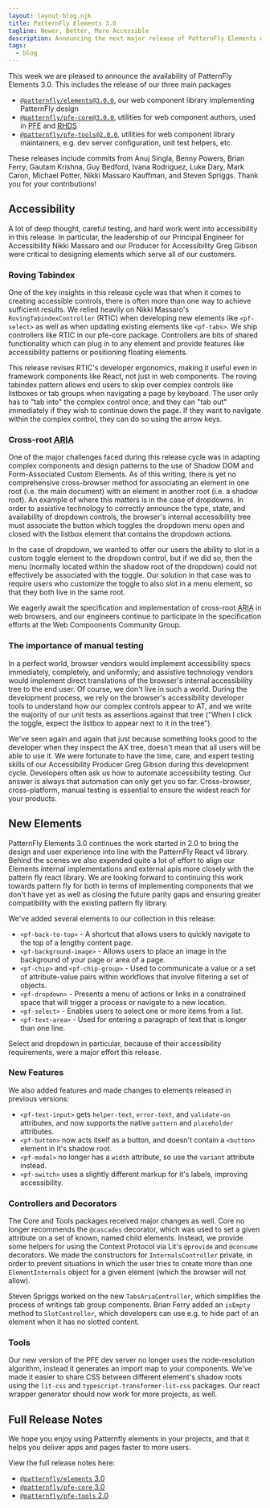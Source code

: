 ```yaml
---
layout: layout-blog.njk
title: PatternFly Elements 3.0
tagline: Newer, Better, More Accessible
description: Announcing the next major release of PatternFly Elements with more components and better accessibility.
tags:
  - blog
---
```


This week we are pleased to announce the availability of PatternFly Elements 3.0. This includes the release of our three main packages

- [`@patternfly/elements@3.0.0`][pfe3], our web component library implementing PatternFly design
- [`@patternfly/pfe-core@3.0.0`][core3], utilities for web component authors,
    used in <abbr title="PatternFly Elements">PFE</abbr> and [<abbr title="Red Hat Design System">RHDS</abbr>][rhds]
- [`@patternfly/pfe-tools@2.0.0`][tools2], utilities for web component library maintainers,
    e.g. dev server configuration, unit test helpers, etc.

These releases include commits from Anuj Singla, Benny Powers, Brian Ferry, Gautam Krishna, Guy Bedford, Ivana Rodriguez, Luke Dary, Mark Caron, Michael Potter, Nikki Massaro Kauffman, and Steven Spriggs. Thank you for your contributions!

## Accessibility

A lot of deep thought, careful testing, and hard work went into accessibility in this release. In particular, the leadership of our Principal Engineer for Accessibility Nikki Massaro and our Producer for Accessibility Greg Gibson were critical to designing elements which serve all of our customers.

### Roving Tabindex

One of the key insights in this release cycle was that when it comes to creating accessible controls, there is often more than one way to achieve sufficient results. We relied heavily on Nikki Massaro's `RovingTabindexController` (<abbr>RTIC</abbr>) when developing new elements like `<pf-select>` as well as when updating existing elements like `<pf-tabs>`. We ship controllers like RTIC in our pfe-core package. Controllers are bits of shared functionality which can plug in to any element and provide features like accessibility patterns or positioning floating elements.

This release revises <abbr>RTIC</abbr>'s developer ergonomics, making it useful even in framework components like React, not just in web components. The roving tabindex pattern allows end users to skip over complex controls like listboxes or tab groups when navigating a page by keyboard. The user only has to "tab into" the complex control once, and they can "tab out" immediately if they wish to continue down the page. If they want to navigate within the complex control, they can do so using the arrow keys.

### Cross-root <abbr title="Accessible Rich Internet Applications">ARIA</abbr>

One of the major challenges faced during this release cycle was in adapting complex components and design patterns to the use of Shadow DOM and Form-Associated Custom Elements. As of this writing, there is yet no comprehensive cross-browser method for associating an element in one root (i.e. the main document) with an element in another root (i.e. a shadow root). An example of where this matters is in the case of dropdowns. In order to assistive technology to correctly announce the type, state, and availability of dropdown controls, the browser's internal accessibility tree must associate the button which toggles the dropdown menu open and closed with the listbox element that contains the dropdown actions.

In the case of dropdown, we wanted to offer our users the ability to slot in a custom toggle element to the dropdown control, but if we did so, then the menu (normally located within the shadow root of the dropdown) could not effectively be associated with the toggle. Our solution in that case was to require users who customize the toggle to also slot in a menu element, so that they both live in the same root.

We eagerly await the specification and implementation of cross-root <abbr title="Accessible Rich Internet Applications">ARIA</abbr> in web browsers, and our engineers continue to participate in the specification efforts at the Web Compoonents Community Group.

### The importance of manual testing

In a perfect world, browser vendors would implement accessibility specs immediately, completely, and uniformly; and assistive technology vendors would implement direct translations of the browser's internal accessibility tree to the end user. Of course, we don't live in such a world. During the development process, we rely on the browser's accessibility developer tools to understand how our complex controls appear to <abbr>AT</abbr>, and we write the majority of our unit tests as assertions against that tree ("When I click the toggle, expect the listbox to appear next to it in the tree").

We've seen again and again that just because something looks good to the developer when they inspect the AX tree, doesn't mean that all users will be able to use it. We were fortunate to have the time, care, and expert testing skills of our Accessibility Producer Greg Gibson during this development cycle. Developers often ask us how to automate accessibility testing. Our answer is always that automation can only get you so far. Cross-browser, cross-platform, manual testing is essential to ensure the widest reach for your products.

## New Elements

PatternFly Elements 3.0 continues the work started in 2.0 to bring the design and user experience into line with the PatternFly React v4 library. Behind the scenes we also expended quite a lot of effort to align our Elements internal implementations and external apis more closely with the pattern fly react library. We are looking forward to continuing this work towards pattern fly for both in terms of implementing components that we don't have yet as well as closing the future parity gaps and ensuring greater compatibility with the existing pattern fly library.

We've added several elements to our collection in this release:

- `<pf-back-to-top>` - A shortcut that allows users to quickly navigate to the top of a lengthy content page.
- `<pf-background-image>` - Allows users to place an image in the background of your page or area of a page.
- `<pf-chip>` and `<pf-chip-group>` - Used to communicate a value or a set of attribute-value pairs within workflows that involve filtering a set of objects.
- `<pf-dropdown>` - Presents a menu of actions or links in a constrained space that will trigger a process or navigate to a new location.
- `<pf-select>` - Enables users to select one or more items from a list.
- `<pf-text-area>` - Used for entering a paragraph of text that is longer than one line.

Select and dropdown in particular, because of their accessibility requirements, were a major effort this release.

### New Features

We also added features and made changes to elements released in previous versions:
- `<pf-text-input>` gets `helper-text`, `error-text`, and `validate-on` attributes, and now supports the native `pattern` and `placeholder` attributes.
- `<pf-button>` now acts itself as a button, and doesn't contain a `<button>` element in it's shadow root.
- `<pf-modal>` no longer has a `width` attribute, so use the `variant` attribute instead.
- `<pf-switch>` uses a slightly different markup for it's labels, improving accessibility.

### Controllers and Decorators
The Core and Tools packages received major changes as well. Core no longer recommends the `@cascades` decorator, which was used to set a given attribute on a set of known, named child elements. Instead, we provide some helpers for using the Context Protocol via Lit's `@provide` and `@consume` decorators. We made the constructors for `InternalsController` private, in order to prevent situations in which the user tries to create more than one `ElementInternals` object for a given element (which the browser will not allow).

Steven Spriggs worked on the new `TabsAriaController`, which simplifies the process of writings tab group components. Brian Ferry added an `isEmpty` method to `SlotController`, which developers can use e.g. to hide part of an element when it has no slotted content.

### Tools
Our new version of the PFE dev server no longer uses the node-resolution algorithm, instead it generates an import map to your components. We've made it easier to share CSS between different element's shadow roots using the `lit-css` and `typescript-transformer-lit-css` packages. Our react wrapper generator should now work for more projects, as well.

## Full Release Notes

We hope you enjoy using Patternfly elements in your projects, and that it helps you deliver apps and pages faster to more users.

View the full release notes here:
 - [`@patternfly/elements` 3.0][pfe-release]
 - [`@patternfly/pfe-core` 3.0][core-release]
 - [`@patternfly/pfe-tools` 2.0][tools-release]

[pfe3]: https://www.npmjs.com/package/@patternfly/elements/v/3.0.0
[core3]: https://www.npmjs.com/package/@patternfly/pfe-core/v/3.0.0
[tools2]: https://www.npmjs.com/package/@patternfly/pfe-tools/v/2.0.0
[rhds]: https://ux.redhat.com
[pfe-release]: https://github.com/patternfly/patternfly-elements/releases/tag/%40patternfly%2Felements%403.0.0
[core-release]: https://github.com/patternfly/patternfly-elements/releases/tag/%40patternfly%2Fpfe-core%403.0.0
[tools-release]: https://github.com/patternfly/patternfly-elements/releases/tag/%40patternfly%2Fpfe-tools%402.0.0
